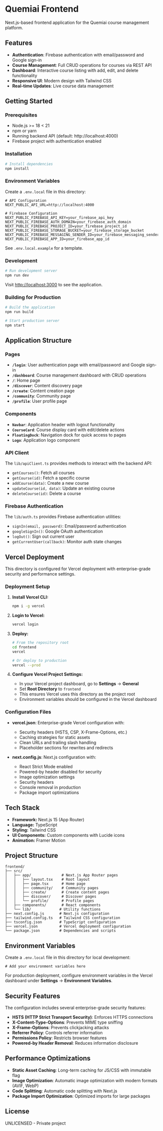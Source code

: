 # Quemiai Frontend

Next.js-based frontend application for the Quemiai course management platform.

## Features

- **Authentication**: Firebase authentication with email/password and Google sign-in
- **Course Management**: Full CRUD operations for courses via REST API
- **Dashboard**: Interactive course listing with add, edit, and delete functionality
- **Responsive UI**: Modern design with Tailwind CSS
- **Real-time Updates**: Live course data management

## Getting Started

### Prerequisites

- Node.js >= 18 < 21
- npm or yarn
- Running backend API (default: http://localhost:4000)
- Firebase project with authentication enabled

### Installation

```bash
# Install dependencies
npm install
```

### Environment Variables

Create a `.env.local` file in this directory:

```env
# API Configuration
NEXT_PUBLIC_API_URL=http://localhost:4000

# Firebase Configuration
NEXT_PUBLIC_FIREBASE_API_KEY=your_firebase_api_key
NEXT_PUBLIC_FIREBASE_AUTH_DOMAIN=your_firebase_auth_domain
NEXT_PUBLIC_FIREBASE_PROJECT_ID=your_firebase_project_id
NEXT_PUBLIC_FIREBASE_STORAGE_BUCKET=your_firebase_storage_bucket
NEXT_PUBLIC_FIREBASE_MESSAGING_SENDER_ID=your_firebase_messaging_sender_id
NEXT_PUBLIC_FIREBASE_APP_ID=your_firebase_app_id
```

See `.env.local.example` for a template.

### Development

```bash
# Run development server
npm run dev
```

Visit [http://localhost:3000](http://localhost:3000) to see the application.

### Building for Production

```bash
# Build the application
npm run build

# Start production server
npm start
```

## Application Structure

### Pages

- **`/login`**: User authentication page with email/password and Google sign-in
- **`/dashboard`**: Course management dashboard with CRUD operations
- **`/`**: Home page
- **`/discover`**: Content discovery page
- **`/create`**: Content creation page
- **`/community`**: Community page
- **`/profile`**: User profile page

### Components

- **`Navbar`**: Application header with logout functionality
- **`CourseCard`**: Course display card with edit/delete actions
- **`FloatingDock`**: Navigation dock for quick access to pages
- **`Logo`**: Application logo component

### API Client

The `lib/apiClient.ts` provides methods to interact with the backend API:

- `getCourses()`: Fetch all courses
- `getCourse(id)`: Fetch a specific course
- `addCourse(data)`: Create a new course
- `updateCourse(id, data)`: Update an existing course
- `deleteCourse(id)`: Delete a course

### Firebase Authentication

The `lib/auth.ts` provides Firebase authentication utilities:

- `signIn(email, password)`: Email/password authentication
- `googleSignIn()`: Google OAuth authentication
- `logOut()`: Sign out current user
- `getCurrentUser(callback)`: Monitor auth state changes

## Vercel Deployment

This directory is configured for Vercel deployment with enterprise-grade security and performance settings.

### Deployment Setup

1. **Install Vercel CLI:**
   ```bash
   npm i -g vercel
   ```

2. **Login to Vercel:**
   ```bash
   vercel login
   ```

3. **Deploy:**
   ```bash
   # From the repository root
   cd frontend
   vercel
   
   # Or deploy to production
   vercel --prod
   ```

4. **Configure Vercel Project Settings:**
   - In your Vercel project dashboard, go to **Settings** → **General**
   - Set **Root Directory** to `frontend`
   - This ensures Vercel uses this directory as the project root
   - Environment variables should be configured in the Vercel dashboard

### Configuration Files

- **vercel.json**: Enterprise-grade Vercel configuration with:
  - Security headers (HSTS, CSP, X-Frame-Options, etc.)
  - Caching strategies for static assets
  - Clean URLs and trailing slash handling
  - Placeholder sections for rewrites and redirects

- **next.config.js**: Next.js configuration with:
  - React Strict Mode enabled
  - Powered-by header disabled for security
  - Image optimization settings
  - Security headers
  - Console removal in production
  - Package import optimizations

## Tech Stack

- **Framework:** Next.js 15 (App Router)
- **Language:** TypeScript
- **Styling:** Tailwind CSS
- **UI Components:** Custom components with Lucide icons
- **Animation:** Framer Motion

## Project Structure

```
frontend/
├── src/
│   ├── app/              # Next.js App Router pages
│   │   ├── layout.tsx    # Root layout
│   │   ├── page.tsx      # Home page
│   │   ├── community/    # Community pages
│   │   ├── create/       # Create content pages
│   │   ├── discover/     # Discover pages
│   │   └── profile/      # Profile pages
│   ├── components/       # React components
│   └── lib/             # Utility functions
├── next.config.js       # Next.js configuration
├── tailwind.config.ts   # Tailwind CSS configuration
├── tsconfig.json        # TypeScript configuration
├── vercel.json          # Vercel deployment configuration
└── package.json         # Dependencies and scripts
```

## Environment Variables

Create a `.env.local` file in this directory for local development:

```env
# Add your environment variables here
```

For production deployment, configure environment variables in the Vercel dashboard under **Settings** → **Environment Variables**.

## Security Features

The configuration includes several enterprise-grade security features:

- **HSTS (HTTP Strict Transport Security)**: Enforces HTTPS connections
- **X-Content-Type-Options**: Prevents MIME type sniffing
- **X-Frame-Options**: Prevents clickjacking attacks
- **Referrer Policy**: Controls referrer information
- **Permissions Policy**: Restricts browser features
- **Powered-by Header Removal**: Reduces information disclosure

## Performance Optimizations

- **Static Asset Caching**: Long-term caching for JS/CSS with immutable flag
- **Image Optimization**: Automatic image optimization with modern formats (AVIF, WebP)
- **Code Splitting**: Automatic code splitting with Next.js
- **Package Import Optimization**: Optimized imports for large packages

## License

UNLICENSED - Private project
